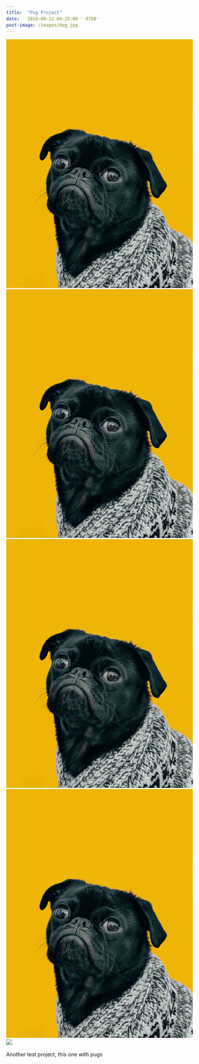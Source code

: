 ```yaml
---
title:  "Pug Project"
date:   2018-09-12 04:25:00 '-0700'
post-image: /images/dog.jpg
---
```


<div id="lightgallery">
    <a href="/images/dog.jpg" data-sub-html="1st dog" class="img-ctn large-image">
        <div class="img-wrap">
            <img src="/images/dog.jpg">
            <i class="fas fa-search"></i>
        </div>
    </a>
    <a href="/images/dog.jpg" data-sub-html="2nd dog" class="img-ctn">
        <div class="img-wrap">
            <img src="/images/dog.jpg">
            <i class="fas fa-search"></i>
        </div>
    </a>
    <a href="/images/dog.jpg" data-sub-html="3rd dog" class="img-ctn">
        <div class="img-wrap">
            <img src="/images/dog.jpg">
            <i class="fas fa-search"></i>
        </div>
    </a>
    <a href="/images/dog.jpg" data-sub-html="4th dog" class="img-ctn">
        <div class="img-wrap">
            <img src="/images/dog.jpg">
            <i class="fas fa-search"></i>
        </div>
    </a>
    <a href="https://www.youtube.com/watch?v=s5QHFZ3xCY0" data-poster="https://img.youtube.com/vi/s5QHFZ3xCY0/0.jpg" data-sub-html="<h3>Pug trying foods</h3>" class="img-ctn">
        <div class="img-wrap">
            <img src="https://img.youtube.com/vi/s5QHFZ3xCY0/0.jpg">
            <i class="fas fa-play"></i>
        </div>
    </a>
</div>

Another test project, this one with pugs
<!--more-->